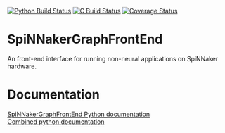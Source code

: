 [![Python Build Status](https://github.com/SpiNNakerManchester/SpiNNakerGraphFrontEnd/workflows/Python%20Actions/badge.svg?branch=master)](https://github.com/SpiNNakerManchester/SpiNNakerGraphFrontEnd/actions?query=workflow%3A%22Python+Actions%22+branch%3Amaster)
[![C Build Status](https://github.com/SpiNNakerManchester/SpiNNakerGraphFrontEnd/workflows/C%20Actions/badge.svg?branch=master)](https://github.com/SpiNNakerManchester/SpiNNakerGraphFrontEnd/actions?query=workflow%3A%22C+Actions%22+branch%3Amaster)
[![Coverage Status](https://coveralls.io/repos/github/SpiNNakerManchester/SpiNNakerGraphFrontEnd/badge.svg?branch=master)](https://coveralls.io/github/SpiNNakerManchester/SpiNNakerGraphFrontEnd?branch=master)

# SpiNNakerGraphFrontEnd
An front-end interface for running non-neural applications on SpiNNaker hardware.

Documentation
=============
[SpiNNakerGraphFrontEnd Python documentation](http://spinnakergraphfrontend.readthedocs.io)
<br>
[Combined python documentation](http://spinnakermanchester.readthedocs.io)

